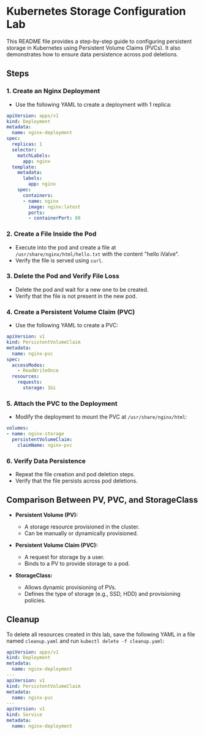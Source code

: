 # Kubernetes Storage Configuration Lab

This README file provides a step-by-step guide to configuring persistent storage in Kubernetes using Persistent Volume Claims (PVCs). It also demonstrates how to ensure data persistence across pod deletions.

## Steps

### 1. Create an Nginx Deployment
- Use the following YAML to create a deployment with 1 replica:

```yaml
apiVersion: apps/v1
kind: Deployment
metadata:
  name: nginx-deployment
spec:
  replicas: 1
  selector:
    matchLabels:
      app: nginx
  template:
    metadata:
      labels:
        app: nginx
    spec:
      containers:
      - name: nginx
        image: nginx:latest
        ports:
        - containerPort: 80
```

### 2. Create a File Inside the Pod
- Execute into the pod and create a file at `/usr/share/nginx/html/hello.txt` with the content "hello iValve".
- Verify the file is served using `curl`.

### 3. Delete the Pod and Verify File Loss
- Delete the pod and wait for a new one to be created.
- Verify that the file is not present in the new pod.

### 4. Create a Persistent Volume Claim (PVC)
- Use the following YAML to create a PVC:

```yaml
apiVersion: v1
kind: PersistentVolumeClaim
metadata:
  name: nginx-pvc
spec:
  accessModes:
    - ReadWriteOnce
  resources:
    requests:
      storage: 1Gi
```

### 5. Attach the PVC to the Deployment
- Modify the deployment to mount the PVC at `/usr/share/nginx/html`:

```yaml
volumes:
- name: nginx-storage
  persistentVolumeClaim:
    claimName: nginx-pvc
```

### 6. Verify Data Persistence
- Repeat the file creation and pod deletion steps.
- Verify that the file persists across pod deletions.

## Comparison Between PV, PVC, and StorageClass

- **Persistent Volume (PV):**
  - A storage resource provisioned in the cluster.
  - Can be manually or dynamically provisioned.

- **Persistent Volume Claim (PVC):**
  - A request for storage by a user.
  - Binds to a PV to provide storage to a pod.

- **StorageClass:**
  - Allows dynamic provisioning of PVs.
  - Defines the type of storage (e.g., SSD, HDD) and provisioning policies.

## Cleanup

To delete all resources created in this lab, save the following YAML in a file named `cleanup.yaml` and run `kubectl delete -f cleanup.yaml`:

```yaml
apiVersion: apps/v1
kind: Deployment
metadata:
  name: nginx-deployment
---
apiVersion: v1
kind: PersistentVolumeClaim
metadata:
  name: nginx-pvc
---
apiVersion: v1
kind: Service
metadata:
  name: nginx-deployment
```




